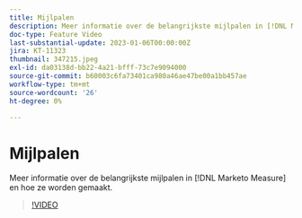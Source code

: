 ```yaml
---
title: Mijlpalen
description: Meer informatie over de belangrijkste mijlpalen in [!DNL Marketo Measure] en hoe ze worden gemaakt.
doc-type: Feature Video
last-substantial-update: 2023-01-06T00:00:00Z
jira: KT-11323
thumbnail: 347215.jpeg
exl-id: da03138d-bb22-4a21-bfff-73c7e9094000
source-git-commit: b60003c6fa73401ca980a46ae47be00a1bb457ae
workflow-type: tm+mt
source-wordcount: '26'
ht-degree: 0%

---
```


# Mijlpalen

Meer informatie over de belangrijkste mijlpalen in [!DNL Marketo Measure] en hoe ze worden gemaakt.

>[!VIDEO](https://video.tv.adobe.com/v/347215/?quality=12&learn=on)
